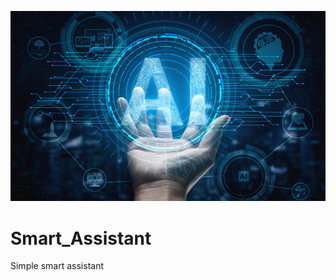 ![Image alt](https://github.com/InnaShturnieva/Smart_Assistant/raw/main/ai.jpg)
# Smart_Assistant
Simple smart assistant 
